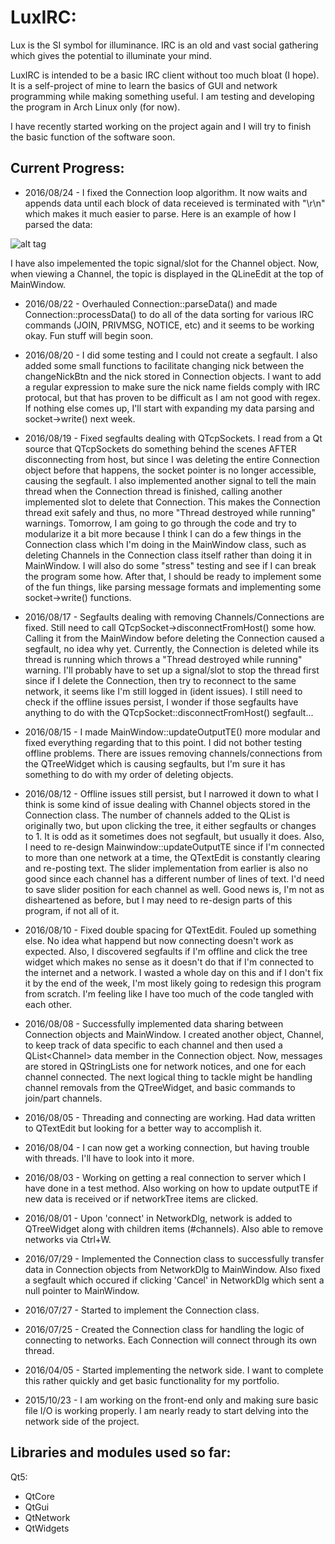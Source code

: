 LuxIRC:
=======
Lux is the SI symbol for illuminance. IRC is an old and vast social gathering which gives the potential to illuminate your mind.

LuxIRC is intended to be a basic IRC client without too much bloat (I hope). It is a self-project of mine to learn the basics of GUI and network programming while making something useful. I am testing and developing the program in Arch Linux only (for now).

I have recently started working on the project again and I will try to finish the basic function of the software soon.

Current Progress:
-----------------
* 2016/08/24 - I fixed the Connection loop algorithm. It now waits and appends data until each block of data receieved is terminated with "\r\n" which makes it much easier to parse. Here is an example of how I parsed the data:

![alt tag](http://i.imgur.com/k36VH1c.png)

I have also impelemented the topic signal/slot for the Channel object. Now, when viewing a Channel, the topic is displayed in the QLineEdit at the top of MainWindow.

* 2016/08/22 - Overhauled Connection::parseData() and made Connection::processData() to do all of the data sorting for various IRC commands (JOIN, PRIVMSG, NOTICE, etc) and it seems to be working okay. Fun stuff will begin soon.

* 2016/08/20 - I did some testing and I could not create a segfault. I also added some small functions to facilitate changing nick between the changeNickBtn and the nick stored in Connection objects. I want to add a regular expression to make sure the nick name fields comply with IRC protocal, but that has proven to be difficult as I am not good with regex. If nothing else comes up, I'll start with expanding my data parsing and socket->write() next week.

* 2016/08/19 - Fixed segfaults dealing with QTcpSockets. I read from a Qt source that QTcpSockets do something behind the scenes AFTER disconnecting from host, but since I was deleting the entire Connection object before that happens, the socket pointer is no longer accessible, causing the segfault. I also implemented another signal to tell the main thread when the Connection thread is finished, calling another implemented slot to delete that Connection. This makes the Connection thread exit safely and thus, no more "Thread destroyed while running" warnings. Tomorrow, I am going to go through the code and try to modularize it a bit more because I think I can do a few things in the Connection class which I'm doing in the MainWindow class, such as deleting Channels in the Connection class itself rather than doing it in MainWindow. I will also do some "stress" testing and see if I can break the program some how. After that, I should be ready to implement some of the fun things, like parsing message formats and implementing some socket->write() functions.

* 2016/08/17 - Segfaults dealing with removing Channels/Connections are fixed. Still need to call QTcpSocket->disconnectFromHost() some how. Calling it from the MainWindow before deleting the Connection caused a segfault, no idea why yet. Currently, the Connection is deleted while its thread is running which throws a "Thread destroyed while running" warning. I'll probably have to set up a signal/slot to stop the thread first since if I delete the Connection, then try to reconnect to the same network, it seems like I'm still logged in (ident issues). I still need to check if the offline issues persist, I wonder if those segfaults have anything to do with the QTcpSocket::disconnectFromHost() segfault...

* 2016/08/15 - I made MainWindow::updateOutputTE() more modular and fixed everything regarding that to this point. I did not bother testing offline problems. There are issues removing channels/connections from the QTreeWidget which is causing segfaults, but I'm sure it has something to do with my order of deleting objects.

* 2016/08/12 - Offline issues still persist, but I narrowed it down to what I think is some kind of issue dealing with Channel objects stored in the Connection class. The number of channels added to the QList is originally two, but upon clicking the tree, it either segfaults or changes to 1. It is odd as it sometimes does not segfault, but usually it does. Also, I need to re-design Mainwindow::updateOutputTE since if I'm connected to more than one network at a time, the QTextEdit is constantly clearing and re-posting text. The slider implementation from earlier is also no good since each channel has a different number of lines of text. I'd need to save slider position for each channel as well. Good news is, I'm not as disheartened as before, but I may need to re-design parts of this program, if not all of it.

* 2016/08/10 - Fixed double spacing for QTextEdit. Fouled up something else. No idea what happend but now connecting doesn't work as expected. Also, I discovered segfaults if I'm offline and click the tree widget which makes no sense as it doesn't do that if I'm connected to the internet and a network. I wasted a whole day on this and if I don't fix it by the end of the week, I'm most likely going to redesign this program from scratch. I'm feeling like I have too much of the code tangled with each other.

* 2016/08/08 - Successfully implemented data sharing between Connection objects and MainWindow. I created another object, Channel, to keep track of data specific to each channel and then used a QList&lt;Channel&gt; data member in the Connection object. Now, messages are stored in QStringLists one for network notices, and one for each channel connected. The next logical thing to tackle might be handling channel removals from the QTreeWidget, and basic commands to join/part channels.

* 2016/08/05 - Threading and connecting are working. Had data written to QTextEdit but looking for a better way to accomplish it.

* 2016/08/04 - I can now get a working connection, but having trouble with threads. I'll have to look into it more.

* 2016/08/03 - Working on getting a real connection to server which I have done in a test method. Also working on how to update outputTE if new data is received or if networkTree items are clicked.

* 2016/08/01 - Upon 'connect' in NetworkDlg, network is added to QTreeWidget along with children items (#channels). Also able to remove networks via Ctrl+W.

* 2016/07/29 - Implemented the Connection class to successfully transfer data in Connection objects from NetworkDlg to MainWindow. Also fixed a segfault which occured if clicking 'Cancel' in NetworkDlg which sent a null pointer to MainWindow.

* 2016/07/27 - Started to implement the Connection class.

* 2016/07/25 - Created the Connection class for handling the logic of connecting to networks. Each Connection will connect through its own thread.

* 2016/04/05 - Started implementing the network side. I want to complete this rather quickly and get basic functionality for my portfolio.

* 2015/10/23 - I am working on the front-end only and making sure basic file I/O is working properly. I am nearly ready to start delving into the network side of the project.

Libraries and modules used so far:
----------------------------------
Qt5:
   * QtCore
   * QtGui
   * QtNetwork
   * QtWidgets
